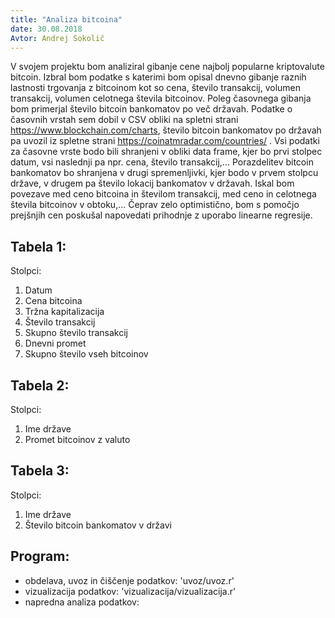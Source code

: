 ```yaml
---
title: "Analiza bitcoina"
date: 30.08.2018
Avtor: Andrej Sokolič
---
```





V svojem projektu bom analiziral gibanje cene najbolj popularne kriptovalute bitcoin. Izbral bom podatke s katerimi bom opisal dnevno gibanje raznih lastnosti trgovanja z bitcoinom kot so cena, število transakcij, volumen transakcij, volumen celotnega števila bitcoinov. Poleg časovnega gibanja bom primerjal število bitcoin bankomatov po več državah. 
Podatke o časovnih vrstah sem dobil v CSV obliki na spletni strani https://www.blockchain.com/charts, število bitcoin bankomatov po državah pa uvozil iz spletne strani https://coinatmradar.com/countries/ . 
Vsi podatki za časovne vrste bodo bili shranjeni v obliki data frame, kjer bo prvi stolpec datum, vsi naslednji pa npr. cena, število transakcij,... Porazdelitev bitcoin bankomatov bo shranjena v drugi spremenljivki, kjer bodo v prvem stolpcu države, v drugem pa število lokacij bankomatov v državah.
Iskal bom povezave med ceno bitcoina in številom transakcij, med ceno in celotnega števila bitcoinov v obtoku,... Čeprav zelo optimistično, bom s pomočjo prejšnjih cen poskušal napovedati prihodnje z uporabo linearne regresije.

## Tabela 1:
Stolpci:
1. Datum
2. Cena bitcoina
3. Tržna kapitalizacija
4. Število transakcij
5. Skupno število transakcij
6. Dnevni promet
7. Skupno število vseh bitcoinov

## Tabela 2:
Stolpci:
1. Ime države
2. Promet bitcoinov z valuto 


## Tabela 3:
Stolpci:
1. Ime države
2. Število bitcoin bankomatov v državi

## Program:

* obdelava, uvoz in čiščenje podatkov: 'uvoz/uvoz.r'
* vizualizacija podatkov: 'vizualizacija/vizualizacija.r'
* napredna analiza podatkov: 
